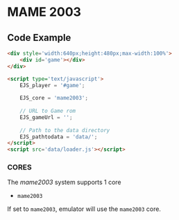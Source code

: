 # MAME 2003

## Code Example

```html
<div style='width:640px;height:480px;max-width:100%'>
    <div id='game'></div>
</div>

<script type='text/javascript'>
    EJS_player = '#game';
    
    EJS_core = 'mame2003';
    
    // URL to Game rom
    EJS_gameUrl = '';
    
    // Path to the data directory
    EJS_pathtodata = 'data/';
</script>
<script src='data/loader.js'></script>
```

### CORES

The *mame2003* system supports 1 core
- `mame2003`

If set to `mame2003`, emulator will use the `mame2003` core.
